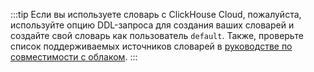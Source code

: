 :::tip
Если вы используете словарь с ClickHouse Cloud, пожалуйста, используйте опцию DDL-запроса для создания ваших словарей и создайте свой словарь как пользователь `default`.
Также, проверьте список поддерживаемых источников словарей в [руководстве по совместимости с облаком](/cloud/reference/cloud-compatibility.md).
:::
